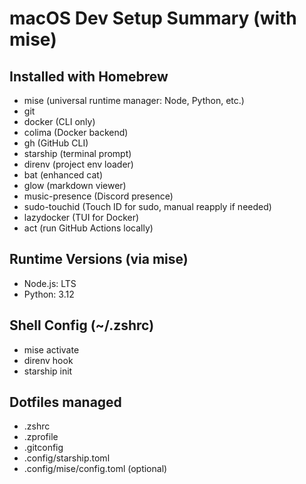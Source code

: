 # macOS Dev Setup Summary (with mise)

## Installed with Homebrew
- mise (universal runtime manager: Node, Python, etc.)
- git
- docker (CLI only)
- colima (Docker backend)
- gh (GitHub CLI)
- starship (terminal prompt)
- direnv (project env loader)
- bat (enhanced cat)
- glow (markdown viewer)
- music-presence (Discord presence)
- sudo-touchid (Touch ID for sudo, manual reapply if needed)
- lazydocker (TUI for Docker)
- act (run GitHub Actions locally)

## Runtime Versions (via mise)
- Node.js: LTS
- Python: 3.12

## Shell Config (~/.zshrc)
- mise activate
- direnv hook
- starship init

## Dotfiles managed
- .zshrc
- .zprofile
- .gitconfig
- .config/starship.toml
- .config/mise/config.toml (optional)

